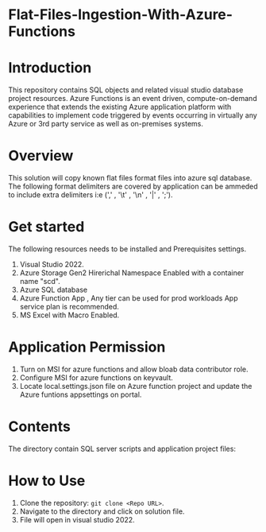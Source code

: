 # Flat-Files-Ingestion-With-Azure-Functions

# Introduction
This repository contains SQL objects and related visual studio database project resources.
Azure Functions is an event driven, compute-on-demand experience that extends the existing Azure application platform with capabilities to implement code triggered by events occurring in virtually any Azure or 3rd party service as well as on-premises systems. 

# Overview
This solution will copy known flat files format files into azure sql database. The following format delimiters are covered by application can be ammeded to include extra delimiters i:e (',' , '\t' , '\n' , '|' , ';').

# Get started
The following resources needs to be installed and Prerequisites settings.

1.	Visual Studio 2022.
2.	Azure Storage Gen2 Hirerichal Namespace Enabled with a container name "scd".
3.  Azure SQL database
4.  Azure Function App , Any tier can be used for prod workloads App service plan is recommended.
5.  MS Excel with Macro Enabled.

# Application Permission
1.	Turn on MSI for azure functions and allow bloab data contributor role.
2.	Configure MSI for azure functions on keyvault.
3.	Locate local.settings.json file on Azure function project and update the Azure funtions appsettings on portal.

# Contents
The directory contain SQL server scripts and application project files:


# How to Use
1.	Clone the repository: `git clone <Repo URL>`.
2. Navigate to the directory and click on solution file.
3. File will open in visual studio 2022.

